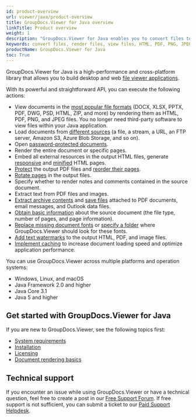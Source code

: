 ```yaml
---
id: product-overview
url: viewer/java/product-overview
title: GroupDocs.Viewer for Java overview
linkTitle: Product overview
weight: 1
description: "GroupDocs.Viewer for Java enables you to convert files to HTML, PNG, JPEG, PDF file formats, and save attachments without relying on third-party applications. GroupDocs.Viewer for Java is cross-platform class library."
keywords: convert files, render files, view files, HTML, PDF, PNG, JPEG
productName: GroupDocs.Viewer for Java
toc: True
---
```

GroupDocs.Viewer for Java is a high-performance and cross-platform library that allows you to build desktop and web [file viewer applications](https://en.wikipedia.org/wiki/File_viewer).

With its powerful and straightforward API, you can execute the following actions:

* View documents in the [most popular file formats](/viewer/java/supported-document-formats/) (DOCX, XLSX, PPTX, PDF, DWG, PSD, HTML, ZIP, and more) by rendering them as HTML, PDF, PNG, and JPEG files. You no longer need third-party software to view files within your Java application.
* Load documents from [different sources](/viewer/java/loading-documents-from-different-sources/) (a file, a stream, a URL, an FTP server, Amazon S3, Azure Blob Storage, and so on).
* Open [password-protected documents](/viewer/java/load-password-protected-document/).
* Render the entire document or specific pages.
* Embed all external resources in the output HTML files, generate [responsive](/viewer/java/render-with-responsive-layout/) and [minified](/viewer/java/minify-html/) HTML pages.
* [Protect](/viewer/java/protect-pdf-documents/) the output PDF files and [reorder their pages](/viewer/java/reorder-pages/).
* [Rotate pages](/viewer/java/flip-or-rotate-pages/) in the output files.
* Specify whether to render notes and comments contained in the source document.
* Extract text from PDF files and images.
* [Extract archive contents](/viewer/java/how-to-extract-and-save-attachments/) and [save files](/viewer/java/how-to-extract-and-save-attachments/) attached to PDF documents, email messages, and Outlook data files.
* [Obtain basic information](/viewer/java/how-to-get-file-type-and-pages-count/) about the source document (the file type, number of pages, and page information).
* [Replace missing document fonts](/viewer/java/replace-missing-font/) or [specify a folder](/viewer/java/set-custom-fonts/) where GroupDocs.Viewer should look for these fonts.
* [Add text watermarks](/viewer/java/add-text-watermark/) to the output HTML, PDF, and image files.
* [Implement caching](/viewer/java/caching-results/) to increase document loading speed and optimize application performance.

You can use GroupDocs.Viewer across multiple platforms and operation systems:

* Windows, Linux, and macOS
* Java Framework 2.0 and higher
* Java Core 3.1
* Java 5 and higher

## Get started with GroupDocs.Viewer for Java

If you are new to GroupDocs.Viewer, see the following topics first:

* [System requirements](/viewer/java/system-requirements/)
* [Installation](/viewer/java/installation/)
* [Licensing](/viewer/java/licensing-and-subscription/)
* [Document rendering basics](/viewer/java/document-rendering-basics/)

## Technical support

If you encounter an issue while using GroupDocs.Viewer or have a technical question, feel free to create a post in our [Free Support Forum](https://forum.groupdocs.com/c/viewer/9). If free support is not sufficient, you can submit a ticket to our [Paid Support Helpdesk](https://helpdesk.groupdocs.com/).

